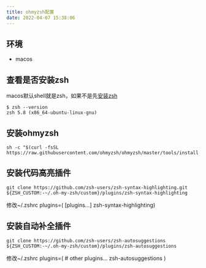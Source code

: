 ```yaml
---
title: ohmyzsh配置
date: 2022-04-07 15:38:06
---
```


## 环境
* macos

## 查看是否安装zsh
macos默认shell就是zsh，如果不是先[安装zsh](https://github.com/ohmyzsh/ohmyzsh/wiki/Installing-ZSH)
```
$ zsh --version
zsh 5.8 (x86_64-ubuntu-linux-gnu)
```

## 安装ohmyzsh
```
sh -c "$(curl -fsSL https://raw.githubusercontent.com/ohmyzsh/ohmyzsh/master/tools/install.sh)"
```

## 安装代码高亮插件
```
git clone https://github.com/zsh-users/zsh-syntax-highlighting.git ${ZSH_CUSTOM:-~/.oh-my-zsh/custom}/plugins/zsh-syntax-highlighting

```
修改~/.zshrc
plugins=( [plugins...] zsh-syntax-highlighting)


## 安装自动补全插件

```
git clone https://github.com/zsh-users/zsh-autosuggestions ${ZSH_CUSTOM:-~/.oh-my-zsh/custom}/plugins/zsh-autosuggestions
```
修改~/.zshrc
plugins=( 
    # other plugins...
    zsh-autosuggestions
)









